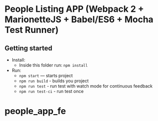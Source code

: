 # People Listing APP (Webpack 2 + MarionetteJS + Babel/ES6 + Mocha Test Runner)

## Getting started

* Install:
    * Inside this folder run: `npm install`
* Run:
    * `npm start` — starts project
    * `npm run build` - builds you project
    * `npm run test` - run test with watch mode for continuous feedback
    * `npm run test-ci` - run test once
# people_app_fe
